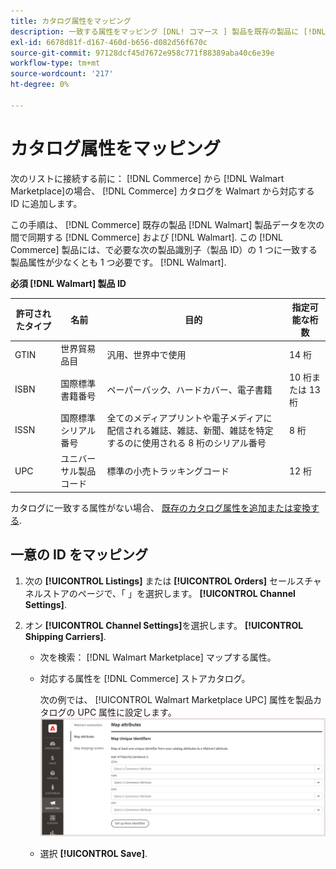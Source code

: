 ```yaml
---
title: カタログ属性をマッピング
description: 一致する属性をマッピング [DNL! コマース ] 製品を既存の製品に [!DNL Walmart Marketplace] リストと同期，データ間 [!DNL Channel Manager] および [!DNL Walmart].
exl-id: 6678d81f-d167-460d-b656-d082d56f670c
source-git-commit: 97128dcf45d7672e958c771f88389aba40c6e39e
workflow-type: tm+mt
source-wordcount: '217'
ht-degree: 0%

---
```


# カタログ属性をマッピング

次のリストに接続する前に： [!DNL Commerce] から [!DNL Walmart Marketplace]の場合、 [!DNL Commerce] カタログを Walmart から対応する ID に追加します。

この手順は、 [!DNL Commerce] 既存の製品 [!DNL Walmart] 製品データを次の間で同期する [!DNL Commerce] および [!DNL Walmart]. この [!DNL Commerce] 製品には、で必要な次の製品識別子（製品 ID）の 1 つに一致する製品属性が少なくとも 1 つ必要です。 [!DNL Walmart].

**必須 [!DNL Walmart] 製品 ID**

| **許可されたタイプ** | **名前** | **目的** | **指定可能な桁数** |
|-------------------|--------------------------------------|--------------------------------------------------------------------------------------------------------------------------------------------------|-----------------------|
| GTIN | 世界貿易品目 | 汎用、世界中で使用 | 14 桁 |
| ISBN | 国際標準書籍番号 | ペーパーバック、ハードカバー、電子書籍 | 10 桁または 13 桁 |
| ISSN | 国際標準シリアル番号 | 全てのメディアプリントや電子メディアに配信される雑誌、雑誌、新聞、雑誌を特定するのに使用される 8 桁のシリアル番号 | 8 桁 |
| UPC | ユニバーサル製品コード | 標準の小売トラッキングコード | 12 桁 |

カタログに一致する属性がない場合、 [既存のカタログ属性を追加または変換する](https://docs.magento.com/user-guide/catalog/product-attributes.html).

## 一意の ID をマッピング

1. 次の **[!UICONTROL Listings]** または **[!UICONTROL Orders]** セールスチャネルストアのページで、「 」を選択します。 **[!UICONTROL Channel Settings]**.

1. オン **[!UICONTROL Channel Settings]**&#x200B;を選択します。 **[!UICONTROL Shipping Carriers]**.

   - 次を検索： [!DNL Walmart Marketplace] マップする属性。

   - 対応する属性を [!DNL Commerce] ストアカタログ。

      次の例では、 [!UICONTROL Walmart Marketplace UPC] 属性を製品カタログの UPC 属性に設定します。
   ![製品一致条件の属性をマッピング](assets/products-map-attributes-for-match.png)

   - 選択 **[!UICONTROL Save]**.


